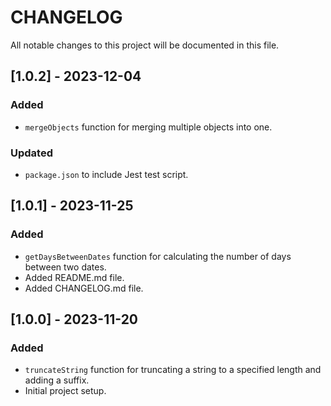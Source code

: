 # CHANGELOG

All notable changes to this project will be documented in this file.

## [1.0.2] - 2023-12-04

### Added

- `mergeObjects` function for merging multiple objects into one.

### Updated

- `package.json` to include Jest test script.

## [1.0.1] - 2023-11-25

### Added

- `getDaysBetweenDates` function for calculating the number of days between two dates.
- Added README.md file.
- Added CHANGELOG.md file.

## [1.0.0] - 2023-11-20

### Added

- `truncateString` function for truncating a string to a specified length and adding a suffix.
- Initial project setup.

